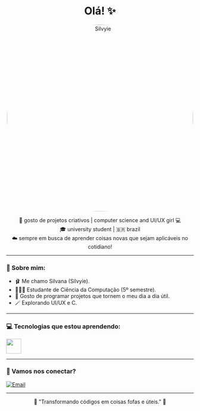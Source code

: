 <h1 align="center">Olá! ✨</h1>

<p align="center">
  <img src="https://i.pinimg.com/1200x/3b/1c/d3/3b1cd3cede863dc3e517a7425e9e599a.jpg" alt="Silvyie" width="500" style="border-radius: 50%;">
</p>

<p align="center">
  🎀 gosto de projetos criativos | computer science and UI/UX girl 💻<br>
  🎓 university student | 🇧🇷 brazil <br>
  ☁️ sempre em busca de aprender coisas novas que sejam aplicáveis no cotidiano!
</p>

---

### 🌷 Sobre mim:
- 🩰 Me chamo Silvana (Silvyie).
- 👩🏻‍💻 Estudante de Ciência da Computação (5º semestre).
- 🎠 Gosto de programar projetos que tornem o meu dia a dia útil.
- 🪄 Explorando UI/UX e C.

---

### 💻 Tecnologias que estou aprendendo:
<div style="display: flex; gap
	


    


	

			

				
				
			

	

	: 10px;">
  <img src="https://cdn.jsdelivr.net/gh/devicons/devicon/icons/ui.ux/ui.ux-original.svg" width="40" height="40"/>
  <img src="https://cdn.jsdelivr.net/gh/devicons/devicon/icons/c/c-original.svg" width="40" height="40"/>
</div>

---

### 🧁 Vamos nos conectar?
[![Email](https://img.shields.io/badge/Email-%23FADADD?style=for-the-badge&logo=gmail&logoColor=white)](mailto:siilvanafurtado@gmail.com)

---

<p align="center">
  🌼 "Transformando códigos em coisas fofas e úteis." 🌼
</p>
